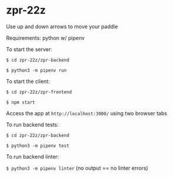 # zpr-22z

Use up and down arrows to move your paddle

Requirements: python w/ pipenv

To start the server:

`$ cd zpr-22z/zpr-backend`

`$ python3 -m pipenv run`

To start the client:

`$ cd zpr-22z/zpr-frontend`

`$ npm start`

Access the app at `http://localhost:3000/` using two browser tabs

To run backend tests:

`$ cd zpr-22z/zpr-backend`

`$ python3 -m pipenv test`

To run backend linter:

`$ python3 -m pipenv linter` (no output == no linter errors)
